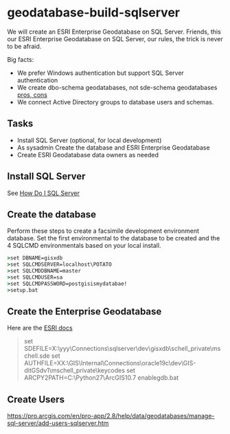 # geodatabase-build-sqlserver

We will create an ESRI Enterprise Geodatabase on SQL Server.  Friends, this our ESRI Enterprise Geodatabase on SQL Server, our rules, the trick is never to be afraid.

Big facts:

* We prefer Windows authentication but support SQL Server authentication  
* We create dbo-schema geodatabases, not sde-schema geodatabases [pros, cons](https://pro.arcgis.com/en/pro-app/2.8/help/data/geodatabases/manage-sql-server/comparison-geodatabase-owners-sqlserver.htm)
* We connect Active Directory groups to database users and schemas.  


## Tasks

* Install SQL Server (optional, for local development)
* As sysadmin Create the database and ESRI Enterprise Geodatabase 
* Create ESRI Geodatabase data owners as needed


## Install SQL Server 

See [How Do I SQL Server](https://github.com/mattyschell/geodatabase-build-sqlserver/blob/main/doc/README.md)


## Create the database

Perform these steps to create a facsimile development environment database. Set the first environmental to the database to be created and the 4 SQLCMD environmentals based on your local install.  

```bat
>set DBNAME=gisxdb
>set SQLCMDSERVER=localhost\POTATO
>set SQLCMDDBNAME=master
>set SQLCMDUSER=sa
>set SQLCMDPASSWORD=postgisismydatabae!
>setup.bat
```


## Create the Enterprise Geodatabase

Here are the [ESRI docs](https://pro.arcgis.com/en/pro-app/2.8/help/data/geodatabases/manage-sql-server/setup-geodatabase-sqlserver.htm#GUID-4CA44E01-D866-4561-A2E5-FAD424AD9ECD)

> set SDEFILE=X:\yyy\\Connections\sqlserver\dev\gisxdb\schell_private\mschell.sde
> set AUTHFILE=XX:\GIS\Internal\Connections\oracle19c\dev\GIS-ditGSdv1\mschell_private\keycodes
> set ARCPY2PATH=C:\Python27\ArcGIS10.7
> enablegdb.bat

## Create Users

https://pro.arcgis.com/en/pro-app/2.8/help/data/geodatabases/manage-sql-server/add-users-sqlserver.htm











